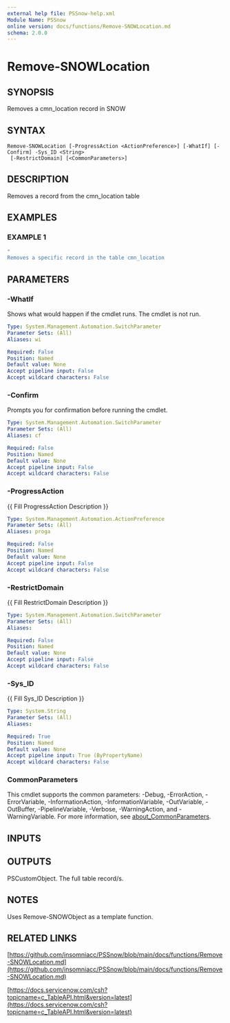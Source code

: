 ```yaml
---
external help file: PSSnow-help.xml
Module Name: PSSnow
online version: docs/functions/Remove-SNOWLocation.md
schema: 2.0.0
---
```


# Remove-SNOWLocation

## SYNOPSIS
Removes a cmn_location record in SNOW

## SYNTAX

```
Remove-SNOWLocation [-ProgressAction <ActionPreference>] [-WhatIf] [-Confirm] -Sys_ID <String>
 [-RestrictDomain] [<CommonParameters>]
```

## DESCRIPTION
Removes a record from the cmn_location table

## EXAMPLES

### EXAMPLE 1
```powershell
"
Removes a specific record in the table cmn_location
```

## PARAMETERS

### -WhatIf
Shows what would happen if the cmdlet runs.
The cmdlet is not run.

```yaml
Type: System.Management.Automation.SwitchParameter
Parameter Sets: (All)
Aliases: wi

Required: False
Position: Named
Default value: None
Accept pipeline input: False
Accept wildcard characters: False
```

### -Confirm
Prompts you for confirmation before running the cmdlet.

```yaml
Type: System.Management.Automation.SwitchParameter
Parameter Sets: (All)
Aliases: cf

Required: False
Position: Named
Default value: None
Accept pipeline input: False
Accept wildcard characters: False
```

### -ProgressAction
{{ Fill ProgressAction Description }}

```yaml
Type: System.Management.Automation.ActionPreference
Parameter Sets: (All)
Aliases: proga

Required: False
Position: Named
Default value: None
Accept pipeline input: False
Accept wildcard characters: False
```

### -RestrictDomain
{{ Fill RestrictDomain Description }}

```yaml
Type: System.Management.Automation.SwitchParameter
Parameter Sets: (All)
Aliases:

Required: False
Position: Named
Default value: None
Accept pipeline input: False
Accept wildcard characters: False
```

### -Sys_ID
{{ Fill Sys_ID Description }}

```yaml
Type: System.String
Parameter Sets: (All)
Aliases:

Required: True
Position: Named
Default value: None
Accept pipeline input: True (ByPropertyName)
Accept wildcard characters: False
```

### CommonParameters
This cmdlet supports the common parameters: -Debug, -ErrorAction, -ErrorVariable, -InformationAction, -InformationVariable, -OutVariable, -OutBuffer, -PipelineVariable, -Verbose, -WarningAction, and -WarningVariable. For more information, see [about_CommonParameters](http://go.microsoft.com/fwlink/?LinkID=113216).

## INPUTS

## OUTPUTS

PSCustomObject. The full table record/s.
## NOTES
Uses Remove-SNOWObject as a template function.

## RELATED LINKS

[https://github.com/insomniacc/PSSnow/blob/main/docs/functions/Remove-SNOWLocation.md](https://github.com/insomniacc/PSSnow/blob/main/docs/functions/Remove-SNOWLocation.md)

[https://docs.servicenow.com/csh?topicname=c_TableAPI.html&version=latest](https://docs.servicenow.com/csh?topicname=c_TableAPI.html&version=latest)


